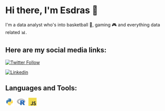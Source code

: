 # Hi there, I'm Esdras 👋 

I'm a data analyst who's into basketball 🏀, gaming 🎮 and everything data related 📊.

## Here are my social media links:

[![Twitter Follow](https://img.shields.io/twitter/follow/EChristo23?color=1DA1F2&logo=twitter&style=for-the-badge)](https://twitter.com/intent/follow?original_referer=https%3A%2F%2Fpublish.twitter.com%2F&ref_src=twsrc%5Etfw%7Ctwcamp%5Ebuttonembed%7Ctwterm%5Efollow%7Ctwgr%5Eechristo23&screen_name=echristo23)

[![Linkedin](https://img.shields.io/badge/Esdras_Santos-0077B5?style=for-the-badge&logo=linkedin&logoColor=white)](https://ro.linkedin.com/in/esdras-santos-a06444b8)

## Languages and Tools:

<img align="left" alt="Visual Studio Code" width="26px" src="https://raw.githubusercontent.com/devicons/devicon/d98a72cb9a6d8e543ddbddc32bac231572349e96/icons/python/python-original.svg" style="padding-right:10px;" />
<img align="left" alt="Visual Studio Code" width="26px" src="https://raw.githubusercontent.com/devicons/devicon/d98a72cb9a6d8e543ddbddc32bac231572349e96/icons/r/r-original.svg" style="padding-right:10px;" />
<img align="left" alt="Visual Studio Code" width="26px" src="https://raw.githubusercontent.com/devicons/devicon/d98a72cb9a6d8e543ddbddc32bac231572349e96/icons/javascript/javascript-original.svg" style="padding-right:10px;" />
